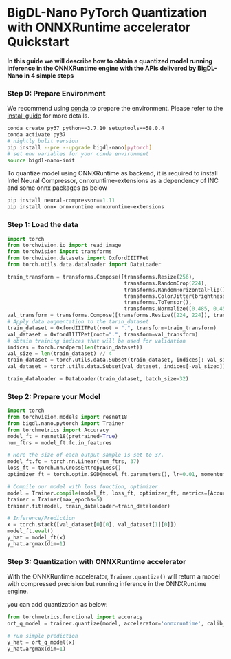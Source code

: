 # BigDL-Nano PyTorch Quantization with ONNXRuntime accelerator Quickstart

**In this guide we will describe how to obtain a quantized model running inference in the ONNXRuntime engine with the APIs delivered by BigDL-Nano in 4 simple steps**

### Step 0: Prepare Environment
We recommend using [conda](https://docs.conda.io/projects/conda/en/latest/user-guide/install/) to prepare the environment. Please refer to the [install guide](../../UserGuide/python.md) for more details.

```bash
conda create py37 python==3.7.10 setuptools==58.0.4
conda activate py37
# nightly bulit version
pip install --pre --upgrade bigdl-nano[pytorch]
# set env variables for your conda environment
source bigdl-nano-init
```

To quantize model using ONNXRuntime as backend, it is required to install Intel Neural Compressor, onnxruntime-extensions as a dependency of INC and some onnx packages as below
```python
pip install neural-compressor==1.11
pip install onnx onnxruntime onnxruntime-extensions
```
### Step 1: Load the data
```python
import torch
from torchvision.io import read_image
from torchvision import transforms
from torchvision.datasets import OxfordIIITPet
from torch.utils.data.dataloader import DataLoader

train_transform = transforms.Compose([transforms.Resize(256),
                                      transforms.RandomCrop(224),
                                      transforms.RandomHorizontalFlip(),
                                      transforms.ColorJitter(brightness=.5, hue=.3),
                                      transforms.ToTensor(),
                                      transforms.Normalize([0.485, 0.456, 0.406], [0.229, 0.224, 0.225])])
val_transform = transforms.Compose([transforms.Resize([224, 224]), transforms.ToTensor(), transforms.Normalize([0.485, 0.456, 0.406], [0.229, 0.224, 0.225])])
# Apply data augmentation to the tarin_dataset
train_dataset = OxfordIIITPet(root = ".", transform=train_transform)
val_dataset = OxfordIIITPet(root=".", transform=val_transform)
# obtain training indices that will be used for validation
indices = torch.randperm(len(train_dataset))
val_size = len(train_dataset) // 4
train_dataset = torch.utils.data.Subset(train_dataset, indices[:-val_size])
val_dataset = torch.utils.data.Subset(val_dataset, indices[-val_size:])

train_dataloader = DataLoader(train_dataset, batch_size=32)
```

### Step 2: Prepare your Model
```python
import torch
from torchvision.models import resnet18
from bigdl.nano.pytorch import Trainer
from torchmetrics import Accuracy
model_ft = resnet18(pretrained=True)
num_ftrs = model_ft.fc.in_features

# Here the size of each output sample is set to 37.
model_ft.fc = torch.nn.Linear(num_ftrs, 37)
loss_ft = torch.nn.CrossEntropyLoss()
optimizer_ft = torch.optim.SGD(model_ft.parameters(), lr=0.01, momentum=0.9, weight_decay=5e-4)

# Compile our model with loss function, optimizer.
model = Trainer.compile(model_ft, loss_ft, optimizer_ft, metrics=[Accuracy])
trainer = Trainer(max_epochs=5)
trainer.fit(model, train_dataloader=train_dataloader)

# Inference/Prediction
x = torch.stack([val_dataset[0][0], val_dataset[1][0]])
model_ft.eval()
y_hat = model_ft(x)
y_hat.argmax(dim=1)
```

### Step 3: Quantization with ONNXRuntime accelerator
With the ONNXRuntime accelerator, `Trainer.quantize()` will return a model with compressed precision but running inference in the ONNXRuntime engine.

you can add quantization as below:
```python
from torchmetrics.functional import accuracy
ort_q_model = trainer.quantize(model, accelerator='onnxruntime', calib_dataloader=train_dataloader, metric=accuracy)

# run simple prediction
y_hat = ort_q_model(x)
y_hat.argmax(dim=1)
```